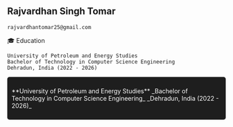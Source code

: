 ## Rajvardhan Singh Tomar
```
rajvardhantomar25@gmail.com
```
🎓 Education
```
University of Petroleum and Energy Studies
Bachelor of Technology in Computer Science Engineering
Dehradun, India (2022 - 2026)
```
<div style="background-color: #1e1e1e; padding: 10px; border-radius: 5px;">
  <p style="color: #FFFFFF;">
    **University of Petroleum and Energy Studies**  
    _Bachelor of Technology in Computer Science Engineering_  
    _Dehradun, India (2022 - 2026)_
  </p>
</div>

